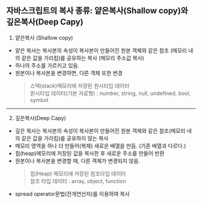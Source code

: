 ## 자바스크립트의 복사 종류: 얕은복사(Shallow copy)와 깊은복사(Deep Capy)

1. 얕은복사 (Shallow copy)

- 얕은 복사는 복사본의 속성이 복사본이 만들어진 원본 객체와 같은 참조 (메모리 내의 같은 값을 가리킴)를 공유하는 복사 (메모리 주소값 복사)
- 하나의 주소를 가르키고 있음.
- 원본이나 복사본을 변경하면, 다른 객체 또한 변경
  > 스택(stack)메모리에 저장된 원시타입 데이터<br>
  > 원시타입 데이터(기본 자료형) : number, string, null, undefined, bool, symbol

---

2. 깊은복사(Deep Capy)

- 깊은 복사는 복사본의 속성이 복사본이 만들어진 원본 객체와 같은 참조(메모리 내의 같은 값을 가리킴)를 공유하지 않는 복사
- 메모리 영역을 하나 더 만들어(복제) 새로운 배열을 만듬. (기존 배열과 다르다.)
- 힙(heap)메모리에 저장된 값을 복사한 후 새로운 주소를 만들어 반환
- 원본이나 복사본을 변경할 때, 다른 객체가 변경되지 않음.
  > 힙(Heap) 메모리에 저장된 참조타입 데이터<br>
  > 참조 타입 데이터 : array, object, function
- spread operator문법(전개연산자)를 이용하여 복사
